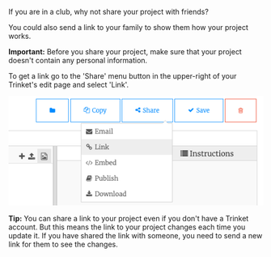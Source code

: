 If you are in a club, why not share your project with friends?

You could also send a link to your family to show them how your project works. 

**Important:** Before you share your project, make sure that your project doesn't contain any personal information.

To get a link go to the 'Share' menu button in the upper-right of your Trinket's edit page and select 'Link'.

![The 'Share' menu button extended, with 'Link' highlighted.](images/share-button.png)

**Tip:** You can share a link to your project even if you don't have a Trinket account. But this means the link to your project changes each time you update it. If you have shared the link with someone, you need to send a new link for them to see the changes. 
